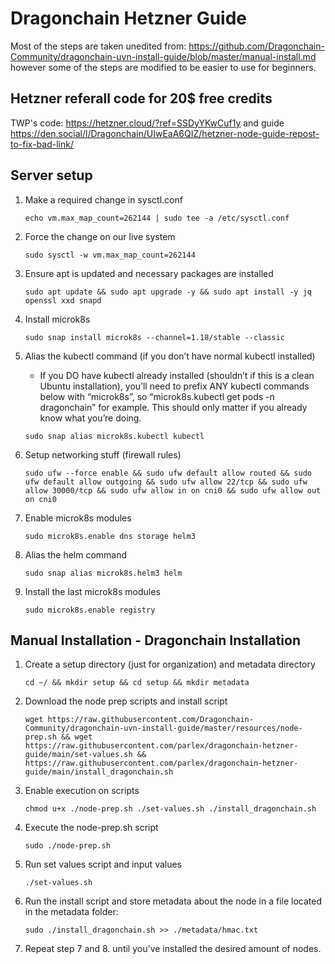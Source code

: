 # Dragonchain Hetzner Guide

Most of the steps are taken unedited from: https://github.com/Dragonchain-Community/dragonchain-uvn-install-guide/blob/master/manual-install.md however some of the steps are modified to be easier to use for beginners.

## Hetzner referall code for 20$ free credits
TWP's code: https://hetzner.cloud/?ref=SSDyYKwCuf1y and guide https://den.social/l/Dragonchain/UIwEaA6QIZ/hetzner-node-guide-repost-to-fix-bad-link/

## Server setup 

1. Make a required change in sysctl.conf

   ```echo vm.max_map_count=262144 | sudo tee -a /etc/sysctl.conf```

2. Force the change on our live system

   ```sudo sysctl -w vm.max_map_count=262144```

3. Ensure apt is updated and necessary packages are installed

    ```sudo apt update && sudo apt upgrade -y && sudo apt install -y jq openssl xxd snapd```

4. Install microk8s

    ```sudo snap install microk8s --channel=1.18/stable --classic```

5. Alias the kubectl command (if you don’t have normal kubectl installed)
    - If you DO have kubectl already installed (shouldn’t if this is a clean Ubuntu installation), you’ll need to prefix ANY kubectl commands below with “microk8s”, so “microk8s.kubectl get pods -n dragonchain” for example. This should only matter if you already know what you’re doing.

    ```sudo snap alias microk8s.kubectl kubectl```

6. Setup networking stuff (firewall rules)

    ```sudo ufw --force enable && sudo ufw default allow routed && sudo ufw default allow outgoing && sudo ufw allow 22/tcp && sudo ufw allow 30000/tcp && sudo ufw allow in on cni0 && sudo ufw allow out on cni0```

7. Enable microk8s modules

    ```sudo microk8s.enable dns storage helm3```

8. Alias the helm command 

    ```sudo snap alias microk8s.helm3 helm```

9. Install the last microk8s modules

    ```sudo microk8s.enable registry```


## Manual Installation - Dragonchain Installation

1. Create a setup directory (just for organization) and metadata directory

    ```cd ~/ && mkdir setup && cd setup && mkdir metadata```

2. Download the node prep scripts and install script

    ```wget https://raw.githubusercontent.com/Dragonchain-Community/dragonchain-uvn-install-guide/master/resources/node-prep.sh && wget https://raw.githubusercontent.com/parlex/dragonchain-hetzner-guide/main/set-values.sh && https://raw.githubusercontent.com/parlex/dragonchain-hetzner-guide/main/install_dragonchain.sh```

3. Enable execution on scripts

    ```chmod u+x ./node-prep.sh ./set-values.sh ./install_dragonchain.sh```

4. Execute the node-prep.sh script

    ```sudo ./node-prep.sh```

7. Run set values script and input values

   ```./set-values.sh```

8. Run the install script and store metadata about the node in a file located in the metadata folder:

   ```sudo ./install_dragonchain.sh >> ./metadata/hmac.txt```

9. Repeat step 7 and 8. until you've installed the desired amount of nodes.
